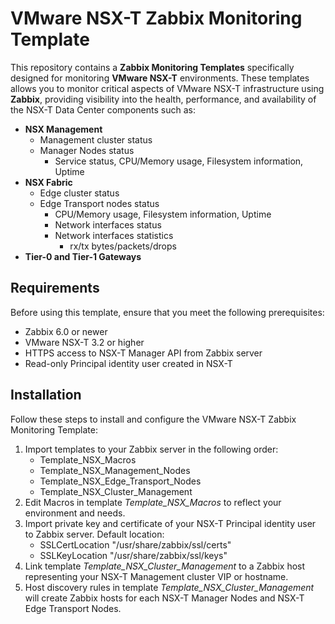 # VMware NSX-T Zabbix Monitoring Template

This repository contains a **Zabbix Monitoring Templates** specifically designed for monitoring **VMware NSX-T** environments. These templates allows you to monitor critical aspects of VMware NSX-T infrastructure using **Zabbix**, providing visibility into the health, performance, and availability of the NSX-T Data Center components such as:

- **NSX Management** 
  - Management cluster status
  - Manager Nodes status
    - Service status, CPU/Memory usage, Filesystem information, Uptime
- **NSX Fabric**
  - Edge cluster status
  - Edge Transport nodes status
    -  CPU/Memory usage, Filesystem information, Uptime
    -  Network interfaces status
    -  Network interfaces statistics
       - rx/tx bytes/packets/drops
- **Tier-0 and Tier-1 Gateways**


## Requirements

Before using this template, ensure that you meet the following prerequisites:

- Zabbix 6.0 or newer
- VMware NSX-T 3.2 or higher
- HTTPS access to NSX-T Manager API from Zabbix server
- Read-only Principal identity user created in NSX-T

## Installation

Follow these steps to install and configure the VMware NSX-T Zabbix Monitoring Template:
1. Import templates to your Zabbix server in the following order:
   - Template_NSX_Macros
   - Template_NSX_Management_Nodes
   - Template_NSX_Edge_Transport_Nodes
   - Template_NSX_Cluster_Management
2. Edit Macros in template *Template_NSX_Macros* to reflect your environment and needs.
3. Import private key and certificate of your NSX-T Principal identity user to Zabbix server. Default location:
   - SSLCertLocation "/usr/share/zabbix/ssl/certs"
   - SSLKeyLocation "/usr/share/zabbix/ssl/keys"
4. Link template *Template_NSX_Cluster_Management* to a Zabbix host representing your NSX-T Management cluster VIP or hostname.
5. Host discovery rules in template *Template_NSX_Cluster_Management* will create Zabbix hosts for each NSX-T Manager Nodes and NSX-T Edge Transport Nodes.
